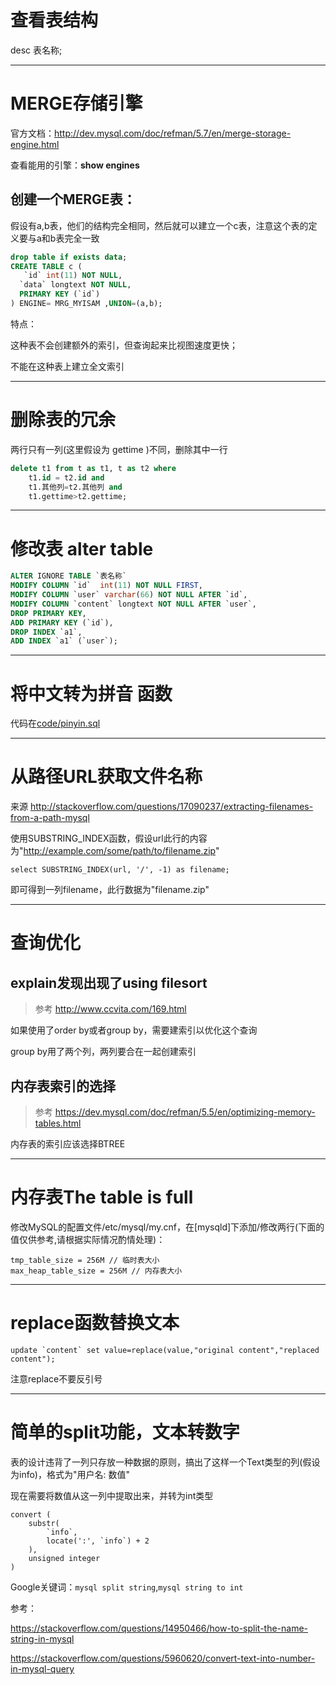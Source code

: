 # 查看表结构

desc 表名称;

----

# MERGE存储引擎

官方文档：http://dev.mysql.com/doc/refman/5.7/en/merge-storage-engine.html

查看能用的引擎：**show engines**

## 创建一个MERGE表：

假设有a,b表，他们的结构完全相同，然后就可以建立一个c表，注意这个表的定义要与a和b表完全一致

```sql
drop table if exists data;
CREATE TABLE c (
   `id` int(11) NOT NULL,
  `data` longtext NOT NULL,
  PRIMARY KEY (`id`)
) ENGINE= MRG_MYISAM ,UNION=(a,b);
```

特点：

这种表不会创建额外的索引，但查询起来比视图速度更快；

不能在这种表上建立全文索引

----

# 删除表的冗余

两行只有一列(这里假设为 gettime )不同，删除其中一行

```sql
delete t1 from t as t1, t as t2 where
    t1.id = t2.id and
    t1.其他列=t2.其他列 and
    t1.gettime>t2.gettime;
```

----

# 修改表 alter table

```sql
ALTER IGNORE TABLE `表名称`
MODIFY COLUMN `id`  int(11) NOT NULL FIRST,
MODIFY COLUMN `user` varchar(66) NOT NULL AFTER `id`,
MODIFY COLUMN `content` longtext NOT NULL AFTER `user`,
DROP PRIMARY KEY,
ADD PRIMARY KEY (`id`),
DROP INDEX `a1`,
ADD INDEX `a1` (`user`);
```

----

# 将中文转为拼音 函数

代码在[code/pinyin.sql](code/pinyin.sql)

----

# 从路径URL获取文件名称

来源 http://stackoverflow.com/questions/17090237/extracting-filenames-from-a-path-mysql

使用SUBSTRING_INDEX函数，假设url此行的内容为"http://example.com/some/path/to/filename.zip"

    select SUBSTRING_INDEX(url, '/', -1) as filename;
    
即可得到一列filename，此行数据为"filename.zip"

----

# 查询优化

## explain发现出现了using filesort

> 参考 http://www.ccvita.com/169.html

如果使用了order by或者group by，需要建索引以优化这个查询

group by用了两个列，两列要合在一起创建索引

## 内存表索引的选择

> 参考 https://dev.mysql.com/doc/refman/5.5/en/optimizing-memory-tables.html

内存表的索引应该选择BTREE

----

# 内存表The table is full

修改MySQL的配置文件/etc/mysql/my.cnf，在[mysqld]下添加/修改两行(下面的值仅供参考,请根据实际情况酌情处理)： 

```
tmp_table_size = 256M // 临时表大小 
max_heap_table_size = 256M // 内存表大小 
```

----

# replace函数替换文本

```
update `content` set value=replace(value,"original content","replaced content");
```

注意replace不要反引号

----

# 简单的split功能，文本转数字

表的设计违背了一列只存放一种数据的原则，搞出了这样一个Text类型的列(假设为info)，格式为"用户名: 数值"

现在需要将数值从这一列中提取出来，并转为int类型

```
convert (
	substr(
		`info`,
		locate(':', `info`) + 2
	),
	unsigned integer
)
```

Google关键词：`mysql split string`,`mysql string to int`

参考：

https://stackoverflow.com/questions/14950466/how-to-split-the-name-string-in-mysql

https://stackoverflow.com/questions/5960620/convert-text-into-number-in-mysql-query

